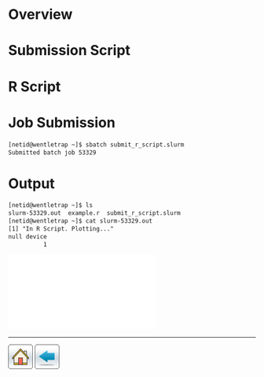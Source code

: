 # Overview

# Submission Script

# R Script

# Job Submission
```
[netid@wentletrap ~]$ sbatch submit_r_script.slurm 
Submitted batch job 53329
```
# Output
```
[netid@wentletrap ~]$ ls
slurm-53329.out  example.r  submit_r_script.slurm
[netid@wentletrap ~]$ cat slurm-53329.out 
[1] "In R Script. Plotting..."
null device 
          1 
```
![](/R-Examples/Plotting-In-R/rplot.pdf)

*****

[![](/Images/home.png)](https://ua-researchcomputing-hpc.github.io/) 
[![](/Images/back.png)](../)
